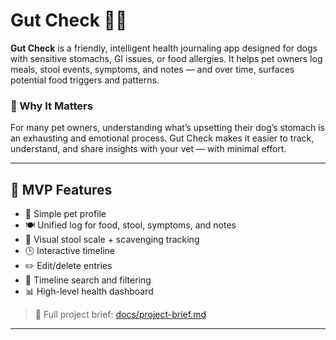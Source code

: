 # Gut Check 🐶💩

**Gut Check** is a friendly, intelligent health journaling app designed for dogs with sensitive stomachs, GI issues, or food allergies. It helps pet owners log meals, stool events, symptoms, and notes — and over time, surfaces potential food triggers and patterns.

### 🧠 Why It Matters

For many pet owners, understanding what’s upsetting their dog’s stomach is an exhausting and emotional process. Gut Check makes it easier to track, understand, and share insights with your vet — with minimal effort.

---

## 🚀 MVP Features

- 🐾 Simple pet profile
- 🍽️ Unified log for food, stool, symptoms, and notes
- 🧻 Visual stool scale + scavenging tracking
- 🕒 Interactive timeline
- ✏️ Edit/delete entries
- 🔎 Timeline search and filtering
- 📊 High-level health dashboard

> 📄 Full project brief: [docs/project-brief.md](./docs/project-brief.md)

---
